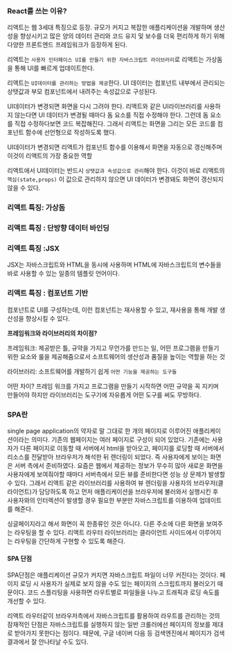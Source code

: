 ### React를 쓰는 이유? 

리액트는 웹 3세대 특징으로 등장. 규모가 커지고 복잡한 애플리케이션을 개발하며 생산성을 향상시키고 많은 양의 데이터 관리와 코드 유지 및 보수를 더욱 편리하게 하기 위해 다양한 프론트엔드 프레임워크가 등장하게 된다.

리액트는 `사용자 인터페이스 UI를 만들기 위한 자바스크립트 라이브러리`로 리액트는 가상돔을 통해 UI를 빠르게 업데이트한다.

리액트는 `UI데이터를 관리하는 방법을 제공`한다. UI 데이터는 컴포넌트 내부에서 관리되는 상탯값과 부모 컴포넌트에서 내려주는 속성값으로 구성된다.

UI데이터가 변경되면 화면을 다시 그려야 한다. 리액트와 같은 UI라이브러리를 사용하지 않는다면 UI 데이터가 변경될 때마다 돔 요소를 직접 수정해야 한다. 그런데 돔 요소를 직접 수정하다보면 코드 복잡해진다. 그래서 리액트는 화면을 그리는 모든 코드를 컴포넌트 함수에 선언형으로 작성하도록 했다.

UI데이터가 변경되면 리액트가 컴포넌트 함수를 이용해서 화면을 자동으로 갱신해주며 이것이 리액트의 가장 중요한 역할

리액트에서 UI데이터는 반드시 `상탯값과 속성값으로 관리`해야 한다. 이것이 바로 리액트의 `핵심(state,props)` 이 값으로 관리하지 않으면 UI 데이터가 변경돼도 화면이 갱신되지 않을 수 있다.

### 리액트 특징: 가상돔

### 리액트 특징 : 단방향 데이터 바인딩

### 리액트 특징 :JSX
JSX는 자바스크립트와 HTML을 동시에 사용하며 HTML에 자바스크립트의 변수들을 바로 사용할 수 있는 일종의 템플릿 언어이다.


### 리액트 특징 : 컴포넌트 기반
컴포넌트로 UI를 구성하는데, 이런 컴포넌트는 재사용할 수 있고, 재사용을 통해 개발 생산성을 향상시킬 수 있다.

**프레임워크와 라이브러리의 차이점?**

프레임워크: 제공받은 틀, 규약을 가지고 무언가를 만드는 일, 어떤 프로그램을 만들기 위한 요소와 룰을 제공해줌으로서 소프트웨어의 생산성과 품질을 높이는 역할을 하는 것

라이브러리: 소프트웨어를 개발하기 쉽게 `어떤 기능을 제공하는 도구들`

어떤 차이? 프레임 워크를 가지고 프로그램을 만들기 시작하면 어떤 규약을 꼭 지키며 만들어야 하지만 라이브러리는 도구기에 자유롭게 어떤 도구를 써도 무방하다.


### SPA란

single page application의 약자로 말 그대로 한 개의 페이지로 이루어진 애플리케이션이라는 의미다.
기존의 웹페이지는 여러 페이지로 구성이 되어 있었다.
기존에는 사용자가 다른 페이지로 이동할 때 서버에서 html을 받아오고, 페이지를 로딩할 때 서버에서 리소스를 전달받아 브라우저가 해석한 뒤 렌더링이 되었다. 즉 사용자에게 보이는 화면은 서버 측에서 준비하였다.
요즘은 웹에서 제공하는 정보가 무수히 많아 새로운 화면을 사용자에게 보여줘야할 때마다 서버측에서 모든 뷰를 준비한다면 성능 상 문제가 발생할 수 있다.
그래서 리액트 같은 라이브러리를 사용하여 뷰 렌더링을 사용자의 브라우저(클라이언트)가 담당하도록 하고 먼저 애플리케이션을 브라우저에 불러와서 실행시킨 후 사용자와의 인터렉션이 발생할 경우 필요한 부분만 자바스크립트를 이용하여 업데이트를 해준다. 

싱글페이지라고 해서 화면이 꼭 한종류인 것은 아니다. 다른 주소에 다른 화면을 보여주는 라우팅을 할 수 있다. 리액트 라우터 라이브러리는 클라이언트 사이드에서 이루어지는 라우팅을 간단하게 구현할 수 있도록 해준다.

#### SPA 단점

SPA단점은 애플리케이션 규모가 커지면 자바스크립트 파일이 너무 커진다는 것이다. 페이지 로딩 시 사용자가 실제로 보지 않을 수도 있는 페이지의 스크립트까지 불러오기 때문이다. 코드 스플리팅을 사용하면 라우트별로 파일들을 나누고 트래픽과 로딩 속도를 개선할 수 있다.

리액트 라우터같이 브라우저측에서 자바스크립트를 활용하여 라우트를 관리하는 것의 잠재적인 단점은 자바스크립트를 실행하지 않는 일반 크롤러에선 페이지의 정보를 제대로 받아가지 못한다는 점이다. 때문에, 구글 네이버 다음 등 검색엔진에서 페이지가 검색결과에서 잘 안나타날 수도 있다.
